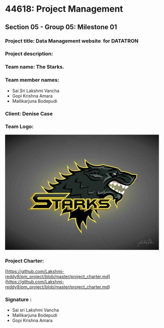 # 44618: Project Management 
## Section 05 - Group 05: Milestone 01
### Project title: Data Management website  for DATATRON
### Project description:  
### Team name: The Starks.
### Team member names: 
* Sai Sri Lakshmi Vancha
* Gopi Krishna Amara
* Mallikarjuna Bodepudi
### Client: Denise Case 
### Team Logo:
![Team Logo:](https://github.com/Lakshmi-reddy9/pm_project/blob/master/team_logo.jpg "Team Logo")

### Project Charter:
[https://github.com/Lakshmi-reddy9/pm_project/blob/master/project_charter.md]
(https://github.com/Lakshmi-reddy9/pm_project/blob/master/project_charter.md)

### Signature :
* Sai sri Lakshmi Vancha
* Mallikarjuna Bodepudi
* Gopi Krishna Amara 

